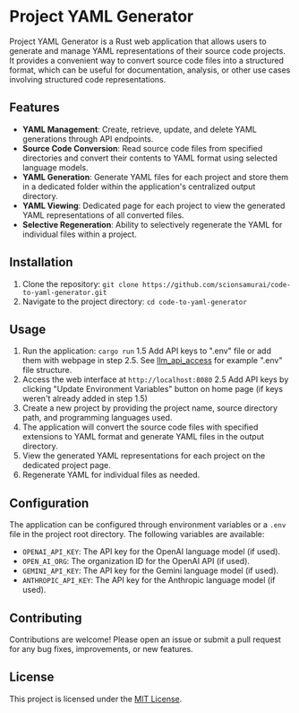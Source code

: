 # Project YAML Generator

Project YAML Generator is a Rust web application that allows users to generate and manage YAML representations of their source code projects. It provides a convenient way to convert source code files into a structured format, which can be useful for documentation, analysis, or other use cases involving structured code representations.

## Features

- **YAML Management**: Create, retrieve, update, and delete YAML generations through API endpoints.
- **Source Code Conversion**: Read source code files from specified directories and convert their contents to YAML format using selected language models.
- **YAML Generation**: Generate YAML files for each project and store them in a dedicated folder within the application's centralized output directory.
- **YAML Viewing**: Dedicated page for each project to view the generated YAML representations of all converted files.
- **Selective Regeneration**: Ability to selectively regenerate the YAML for individual files within a project.

## Installation

1. Clone the repository: `git clone https://github.com/scionsamurai/code-to-yaml-generator.git`
2. Navigate to the project directory: `cd code-to-yaml-generator`

## Usage

1. Run the application: `cargo run`
1.5 Add API keys to ".env" file or add them with webpage in step 2.5. See [llm_api_access](https://crates.io/crates/llm_api_access) for example ".env" file structure.
2. Access the web interface at `http://localhost:8080`
2.5 Add API keys by clicking "Update Environment Variables" button on home page (if keys weren't already added in step 1.5)
3. Create a new project by providing the project name, source directory path, and programming languages used.
4. The application will convert the source code files with specified extensions to YAML format and generate YAML files in the output directory.
5. View the generated YAML representations for each project on the dedicated project page.
6. Regenerate YAML for individual files as needed.

## Configuration

The application can be configured through environment variables or a `.env` file in the project root directory. The following variables are available:

- `OPENAI_API_KEY`: The API key for the OpenAI language model (if used).
- `OPEN_AI_ORG`: The organization ID for the OpenAI API (if used).
- `GEMINI_API_KEY`: The API key for the Gemini language model (if used).
- `ANTHROPIC_API_KEY`: The API key for the Anthropic language model (if used).

## Contributing

Contributions are welcome! Please open an issue or submit a pull request for any bug fixes, improvements, or new features.

## License

This project is licensed under the [MIT License](LICENSE).